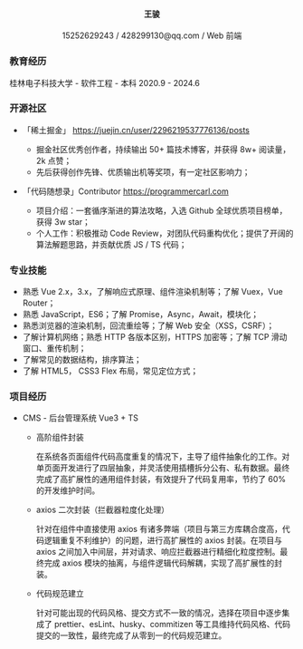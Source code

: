  <center>
     <h4>王骏</h4>
     <P>
         15252629243 / 428299130@qq.com / Web 前端
     </P>
 </center>

### 教育经历

桂林电子科技大学 - 软件工程 - 本科      2020.9 - 2024.6

### 开源社区

- 「稀土掘金」 https://juejin.cn/user/2296219537776136/posts 
  - 掘金社区优秀创作者，持续输出 50+ 篇技术博客，并获得 8w+ 阅读量，2k 点赞；
  - 先后获得创作先锋、优质输出机等奖项，有一定社区影响力；
  
- 「代码随想录」Contributor  https://programmercarl.com

  - 项目介绍：一套循序渐进的算法攻略，入选 Github 全球优质项目榜单，获得 3w star；
  - 个人工作：积极推动 Code Review，对团队代码重构优化；提供了开阔的算法解题思路，并贡献优质 JS / TS 代码； 

### 专业技能

* 熟悉 Vue 2.x，3.x，了解响应式原理、组件渲染机制等；了解 Vuex，Vue Router；
* 熟悉 JavaScript，ES6；了解 Promise，Async，Await，模块化；
* 熟悉浏览器的渲染机制，回流重绘等；了解 Web 安全（XSS，CSRF）；
* 了解计算机网络；熟悉 HTTP 各版本区别，HTTPS 加密等；了解 TCP 滑动窗口、重传机制；
* 了解常见的数据结构，排序算法；
* 了解 HTML5， CSS3 Flex 布局，常见定位方式；

### 项目经历

- CMS - 后台管理系统 Vue3 + TS

  - 高阶组件封装
    
    在系统各页面组件代码高度重复的情况下，主导了组件抽象化的工作。对单页面开发进行了四层抽象，并灵活使用插槽拆分公有、私有数据。最终完成了高扩展性的通用组件封装，有效提升了代码复用率，节约了 60% 的开发维护时间。

  - axios 二次封装（拦截器粒度化处理）
    
    针对在组件中直接使用 axios 有诸多弊端（项目与第三方库耦合度高，代码逻辑重复不利维护）的问题，进行高扩展性的 axios 封装。在项目与 axios 之间加入中间层，并对请求、响应拦截器进行精细化粒度控制。最终完成 axios 模块的抽离，与组件逻辑代码解耦，实现了高扩展性的封装。

  - 代码规范建立
    
    针对可能出现的代码风格、提交方式不一致的情况，选择在项目中逐步集成了 prettier、esLint、husky、commitizen 等工具维持代码风格、代码提交的一致性，最终完成了从零到一的代码规范建立。
